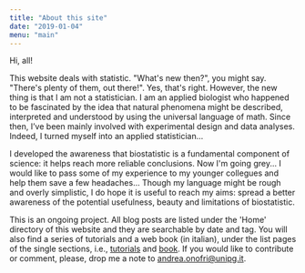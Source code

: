 ```yaml
---
title: "About this site"
date: "2019-01-04"
menu: "main"
---
```


Hi, all!

This website deals with statistic. "What's new then?", you might say. "There's plenty of them, out there!". Yes, that's right. However, the new thing is that I am not a statistician. I am an applied biologist who happened to be fascinated by the idea that natural phenomena might be described, interpreted and understood by using the universal language of math. Since then, I’ve been mainly involved with experimental design and data analyses. Indeed, I turned myself into an applied statistician...

I developed the awareness that biostatistic is a fundamental component of science: it helps reach more reliable conclusions. Now I'm going grey... I would like to pass some of my experience to my younger collegues and help them save a few headaches... Though my language might be rough and overly simplistic, I do hope it is useful to reach my aims: spread a better awareness of the potential usefulness, beauty and limitations of biostatistic.

This is an ongoing project. All blog posts are listed under the 'Home' directory of this website and they are searchable by date and tag. You will also find a series of tutorials and a web book (in italian), under the list pages of the single sections, i.e., [tutorials](/tutorials/) and  [book](/_statbook/). If you would like to contribute or comment, please, drop me a note to [andrea.onofri@unipg.it](mailto:andrea.onofri@unipg.it).
